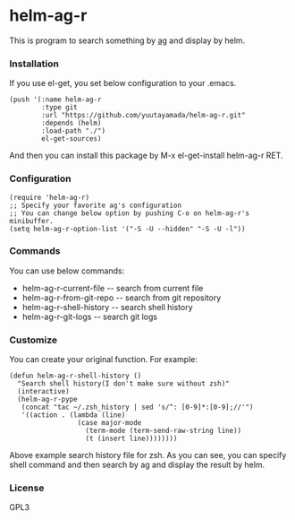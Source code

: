 # helm-ag-r

This is program to search something by [ag](https://github.com/ggreer/the_silver_searcher) and display by helm.

### Installation
If you use el-get, you set below configuration to your .emacs.

    (push '(:name helm-ag-r
            :type git
            :url "https://github.com/yuutayamada/helm-ag-r.git"
            :depends (helm)
            :load-path "./")
            el-get-sources)

And then you can install this package by M-x el-get-install helm-ag-r RET.

### Configuration

    (require 'helm-ag-r)
    ;; Specify your favorite ag's configuration
    ;; You can change below option by pushing C-o on helm-ag-r's minibuffer.
    (setq helm-ag-r-option-list '("-S -U --hidden" "-S -U -l"))

### Commands
You can use below commands:
* helm-ag-r-current-file -- search from current file
* helm-ag-r-from-git-repo -- search from git repository
* helm-ag-r-shell-history -- search shell history
* helm-ag-r-git-logs -- search git logs

### Customize
You can create your original function. For example:

    (defun helm-ag-r-shell-history ()
      "Search shell history(I don't make sure without zsh)"
      (interactive)
      (helm-ag-r-pype
       (concat "tac ~/.zsh_history | sed 's/^: [0-9]*:[0-9];//'")
       '((action . (lambda (line)
                     (case major-mode
                       (term-mode (term-send-raw-string line))
                       (t (insert line))))))))

Above example search history file for zsh. As you can see, you can specify shell command and then search by ag and display the result by helm.

### License
GPL3
